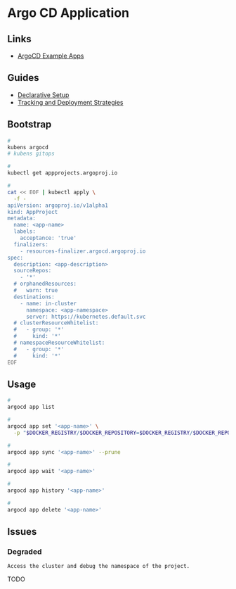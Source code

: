 # Argo CD Application

## Links

- [ArgoCD Example Apps](https://github.com/argoproj/argocd-example-apps)

## Guides

- [Declarative Setup](https://argoproj.github.io/argo-cd/operator-manual/declarative-setup/)
- [Tracking and Deployment Strategies](https://argoproj.github.io/argo-cd/user-guide/tracking_strategies/)

## Bootstrap

```sh
#
kubens argocd
# kubens gitops

#
kubectl get appprojects.argoproj.io

#
cat << EOF | kubectl apply \
  -f -
apiVersion: argoproj.io/v1alpha1
kind: AppProject
metadata:
  name: <app-name>
  labels:
    acceptance: 'true'
  finalizers:
    - resources-finalizer.argocd.argoproj.io
spec:
  description: <app-description>
  sourceRepos:
    - '*'
  # orphanedResources:
  #   warn: true
  destinations:
    - name: in-cluster
      namespace: <app-namespace>
      server: https://kubernetes.default.svc
  # clusterResourceWhitelist:
  #   - group: '*'
  #     kind: '*'
  # namespaceResourceWhitelist:
  #   - group: '*'
  #     kind: '*'
EOF
```

## Usage

```sh
#
argocd app list

#
argocd app set '<app-name>' \
  -p "$DOCKER_REGISTRY/$DOCKER_REPOSITORY=$DOCKER_REGISTRY/$DOCKER_REPOSITORY:$DOCKER_TAG"

#
argocd app sync '<app-name>' --prune

#
argocd app wait '<app-name>'

#
argocd app history '<app-name>'

#
argocd app delete '<app-name>'
```

<!--
argocd app get <app-name>
-->

## Issues

### Degraded

```log
Access the cluster and debug the namespace of the project.
```

TODO
